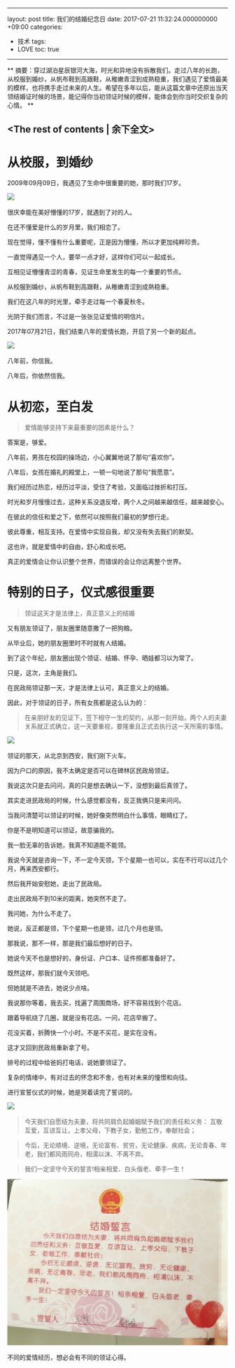 
---
layout: post
title: 我们的结婚纪念日
date: 2017-07-21 11:32:24.000000000 +09:00
categories:
- 技术
tags:
- LOVE
toc: true
---
**
摘要：穿过湖泊星辰银河大海，时光和异地没有拆散我们。走过八年的长跑，从校服到婚纱，从帆布鞋到高跟鞋，从稚嫩青涩到成熟稳重，我们遇见了爱情最美的模样，也将携手走过未来的人生。希望在多年以后，能从这篇文章中还原出当天领结婚证时候的场景，能记得你当初领证时候的模样，能体会到你当时交织复杂的心情。
**
<!-- more -->
<The rest of contents | 余下全文>
---

# 从校服，到婚纱

2009年09月09日，我遇见了生命中很重要的她，那时我们17岁。

![](https://github.com/LensXiong/hexo_source_code/blob/master/img/article/marriage-certificate/1.jpg?raw=true)

很庆幸能在美好懵懂的17岁，就遇到了对的人。

在还不懂爱是什么的岁月里，我们相恋了。

现在觉得，懂不懂有什么重要呢，正是因为懵懂，所以才更加纯粹珍贵。
 
一直觉得遇见一个人，要早一点才好，这样你们可以一起成长。

互相见证懵懂青涩的青春，见证生命里发生的每一个重要的节点。

从校服到婚纱，从帆布鞋到高跟鞋，从稚嫩青涩到成熟稳重。

我们在这八年的时光里，牵手走过每一个春夏秋冬。

光阴于我们而言，不过是一张张见证爱情的明信片。

2017年07月21日，我们结束八年的爱情长跑，开启了另一个新的起点。

![](https://github.com/LensXiong/hexo_source_code/blob/master/img/article/marriage-certificate/2.jpg?raw=true)

八年前，你信我。

八年后，你依然信我。


# 从初恋，至白发

> 爱情能够坚持下来最重要的因素是什么？

答案是，够爱。

八年前，男孩在校园的操场边，小心翼翼地说了那句“喜欢你”。

八年后，女孩在婚礼的殿堂上，一顿一句地说了那句“我愿意”。

我们经历过热恋，经历过平淡，受住了考验，又面临过挫折和打压。

时光和岁月慢慢过去，这种关系没退反增，两个人之间越来越信任，越来越安心。

在彼此的信任和爱之下，依然可以按照我们最初的梦想行走。

彼此尊重，相互支持。在爱情中实现自我，却又没有失去我们的默契。

这也许，就是爱情中的自由，舒心和成长吧。

真正的爱情会让你认识整个世界，而错误的会让你远离整个世界。

# 特别的日子，仪式感很重要

> 领证这天才是法律上，真正意义上的结婚

又有朋友领证了，朋友圈里随意撒了一把狗粮。

从毕业后，她的朋友圈里时不时就有人结婚。

到了这个年纪，朋友圈出现个领证、结婚、怀孕、晒娃都习以为常了。

只是，这次，主角是我们。

在民政局领证那一天，才是法律上认可，真正意义上的结婚。

因此，对于领证的日子，所有女孩都是这么认为的：

> 在亲朋好友的见证下，签下相守一生的契约，从那一刻开始，两个人的夫妻关系就正式确立，这一天要重视，要隆重且正式去执行这一天所需的事情。

![](https://github.com/LensXiong/hexo_source_code/blob/master/img/article/marriage-certificate/3.jpg?raw=true)

领证的那天，从北京到西安，我们刚下火车。

因为户口的原因，我不太确定是否可以在碑林区民政局领证。

我说这次只是去问问，真的只是想去确认一下，没想到最后真领了。

其实走进民政局的时候，什么感觉都没有，反正我俩只是来问问。

当我问清楚可以领证的时候，她好像突然明白什么事情，眼睛红了。

你是不是明知道可以领证，故意骗我的。

我一脸无辜的告诉她，我真不知道能不能领。

我说今天就是咨询一下，不一定今天领，下个星期一也可以，实在不行可以过几个月，再来西安都行。

然后我开始安慰她，走出了民政局。

走出民政局不到10米的距离，她突然不走了。

我问她，为什么不走了。

她说，反正都是领，下个星期一也是领，过几个月也是领。

那我说，那不一样，那是我们最后想好的日子。

她说今天不也是想好的，身份证、户口本、证件照都准备好了。

既然这样，那我们就今天领吧。

但她就是不进去，她说少点啥。

我说那你等着，我去买，找遍了周围商场，好不容易找到个花店。

跟着导航绕了几圈，就是没有花店。一问，花店早搬了。

花没买着，折腾快一个小时。不是不买花，是实在没有。

这才又回到民政局重新拿了号。

排号的过程中给爸妈打电话，说她要领证了。

复杂的情绪中，有对过去的怀念和不舍，也有对未来的憧憬和向往。

进行宣誓仪式的时候，她是哭着读完了誓词的。

![](https://github.com/LensXiong/hexo_source_code/blob/master/img/article/marriage-certificate/4.jpg?raw=true)

> 今天我们自愿结为夫妻，将共同肩负起婚姻赋予我们的责任和义务：
互敬互爱，互谅互让，上孝父母，下教子女，勤勉工作，奉献社会；

> 今后，无论顺境、逆境，无论富有、贫穷，无论健康、疾病，无论青春、年老，我们都风雨同舟，相濡以沫、不离不弃。

> 我们一定坚守今天的誓言!相亲相爱、白头偕老、牵手一生！

![](https://github.com/LensXiong/hexo_source_code/blob/master/img/article/marriage-certificate/5.jpg?raw=true)

不同的爱情经历，想必会有不同的领证心得。
